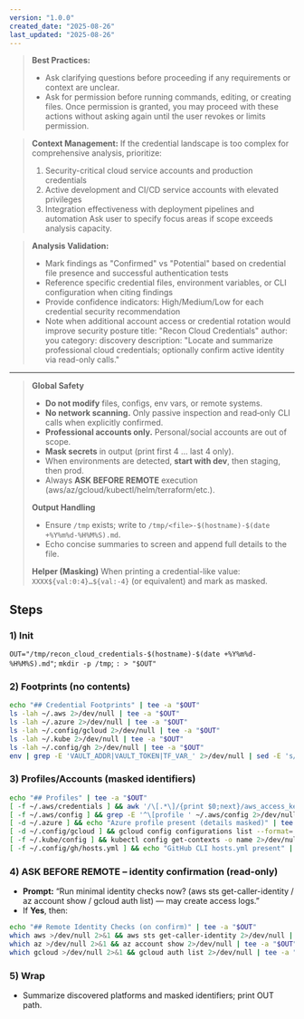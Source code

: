```yaml
---
version: "1.0.0"
created_date: "2025-08-26"
last_updated: "2025-08-26"
---
```


> **Best Practices:**
> - Ask clarifying questions before proceeding if any requirements or context are unclear.
> - Ask for permission before running commands, editing, or creating files. Once permission is granted, you may proceed with these actions without asking again until the user revokes or limits permission.

> **Context Management:**
> If the credential landscape is too complex for comprehensive analysis, prioritize:
> 1. Security-critical cloud service accounts and production credentials
> 2. Active development and CI/CD service accounts with elevated privileges
> 3. Integration effectiveness with deployment pipelines and automation
> Ask user to specify focus areas if scope exceeds analysis capacity.

> **Analysis Validation:**
> - Mark findings as "Confirmed" vs "Potential" based on credential file presence and successful authentication tests
> - Reference specific credential files, environment variables, or CLI configuration when citing findings
> - Provide confidence indicators: High/Medium/Low for each credential security recommendation
> - Note when additional account access or credential rotation would improve security posture
title: "Recon Cloud Credentials"
author: you
category: discovery
description: "Locate and summarize professional cloud credentials; optionally confirm active identity via read-only calls."
---


> **Global Safety**
> - **Do not modify** files, configs, env vars, or remote systems.
> - **No network scanning.** Only passive inspection and read‑only CLI calls when explicitly confirmed.
> - **Professional accounts only.** Personal/social accounts are out of scope.
> - **Mask secrets** in output (print first 4 … last 4 only).
> - When environments are detected, **start with dev**, then staging, then prod.
> - Always **ASK BEFORE REMOTE** execution (aws/az/gcloud/kubectl/helm/terraform/etc.).
>
> **Output Handling**
> - Ensure `/tmp` exists; write to `/tmp/<file>-$(hostname)-$(date +%Y%m%d-%H%M%S).md`.
> - Echo concise summaries to screen and append full details to the file.
>
> **Helper (Masking)**
> When printing a credential-like value: `XXXX${val:0:4}…${val:-4}` (or equivalent) and mark as masked.


## Steps

### 1) Init
`OUT="/tmp/recon_cloud_credentials-$(hostname)-$(date +%Y%m%d-%H%M%S).md"`; `mkdir -p /tmp`; `: > "$OUT"`

### 2) Footprints (no contents)
```bash
echo "## Credential Footprints" | tee -a "$OUT"
ls -lah ~/.aws 2>/dev/null | tee -a "$OUT"
ls -lah ~/.azure 2>/dev/null | tee -a "$OUT"
ls -lah ~/.config/gcloud 2>/dev/null | tee -a "$OUT"
ls -lah ~/.kube 2>/dev/null | tee -a "$OUT"
ls -lah ~/.config/gh 2>/dev/null | tee -a "$OUT"
env | grep -E 'VAULT_ADDR|VAULT_TOKEN|TF_VAR_' 2>/dev/null | sed -E 's/(=).+/=***MASKED***/' | tee -a "$OUT"
```

### 3) Profiles/Accounts (masked identifiers)
```bash
echo "## Profiles" | tee -a "$OUT"
[ -f ~/.aws/credentials ] && awk '/\[.*\]/{print $0;next}/aws_access_key_id/{{print "aws_access_key_id: " substr($0, index($0,"=")+2,4) "...(masked)... " substr($0,length($0)-3,4)}}' ~/.aws/credentials 2>/dev/null | tee -a "$OUT"
[ -f ~/.aws/config ] && grep -E '^\[profile ' ~/.aws/config 2>/dev/null | tee -a "$OUT"
[ -d ~/.azure ] && echo "Azure profile present (details masked)" | tee -a "$OUT"
[ -d ~/.config/gcloud ] && gcloud config configurations list --format='value(name,is_active)' 2>/dev/null | tee -a "$OUT"
[ -f ~/.kube/config ] && kubectl config get-contexts -o name 2>/dev/null | sed 's/^/kube-context: /' | tee -a "$OUT"
[ -f ~/.config/gh/hosts.yml ] && echo "GitHub CLI hosts.yml present" | tee -a "$OUT"
```

### 4) ASK BEFORE REMOTE – identity confirmation (read-only)
- **Prompt:** “Run minimal identity checks now? (aws sts get-caller-identity / az account show / gcloud auth list) — may create access logs.”
- If **Yes**, then:
```bash
echo "## Remote Identity Checks (on confirm)" | tee -a "$OUT"
which aws >/dev/null 2>&1 && aws sts get-caller-identity 2>/dev/null | tee -a "$OUT"
which az >/dev/null 2>&1 && az account show 2>/dev/null | tee -a "$OUT"
which gcloud >/dev/null 2>&1 && gcloud auth list 2>/dev/null | tee -a "$OUT"
```

### 5) Wrap
- Summarize discovered platforms and masked identifiers; print OUT path.
